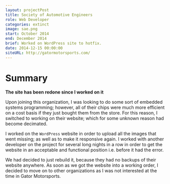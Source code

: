 ```yaml
---
layout: projectPost
title: Society of Automotive Engineers
role: Web Developer
categories: extinct
image: sae.png
start: October 2014
end: December 2014
brief: Worked on WordPress site to hotfix.
date: 2014-12-15 00:00:00
siteURL: http://gatormotorsports.com/
---
```


# Summary

**The site has been redone since I worked on it**

Upon joining this organization, I was looking to do some sort of embedded systems programming; however, all of their chips were much more efficient on a cost basis if they just bought them from the store. For this reason, I switched to working on their website; which for some unknown reason had become decimated.

I worked on the `WordPress` website in order to upload all the images that went missing; as well as to make it responsive again. I worked with another developer on the project for several long nights in a row in order to get the website in an acceptable and functional position i.e. before it had the error.

We had decided to just rebuild it, because they had no backups of their website anywhere. As soon as we got the website into a working order, I decided to move on to other organizations as I was not interested at the time in Gator Motorsports.
